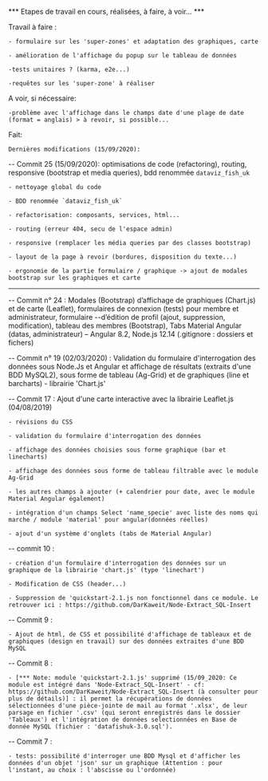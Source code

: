*** Etapes de travail en cours, réalisées, à faire, à voir... ***


Travail à faire :

	- formulaire sur les 'super-zones' et adaptation des graphiques, carte
	
	- amélioration de l'affichage du popup sur le tableau de données

	-tests unitaires ? (karma, e2e...)

	-requêtes sur les 'super-zone' à réaliser


A voir, si nécessaire:

	-problème avec l'affichage dans le champs date d'une plage de date (format = anglais) > à revoir, si possible...



Fait:

	Dernières modifications (15/09/2020):


-- Commit 25 (15/09/2020): optimisations de code (refactoring), routing, responsive (bootstrap et media queries), bdd renommée `dataviz_fish_uk`

	- nettoyage global du code

	- BDD renommée `dataviz_fish_uk`

	- refactorisation: composants, services, html...

	- routing (erreur 404, secu de l'espace admin)

	- responsive (remplacer les média queries par des classes bootstrap)

	- layout de la page à revoir (bordures, disposition du texte...)

	- ergonomie de la partie formulaire / graphique -> ajout de modales bootstrap sur les graphiques et carte




-- --------------------------------------------------------------------------------------------------

-- Commit n° 24 : Modales (Bootstrap) d’affichage de graphiques (Chart.js) et de carte (Leaflet), formulaires de connexion (tests) pour membre et administrateur, formulaire --d’édition de profil (ajout, suppression, modification), tableau des membres (Bootstrap), Tabs Material Angular (datas, administrateur) – Angular 8.2, Node.js 12.14 (.gitignore : dossiers et fichers)


-- Commit n° 19 (02/03/2020) : Validation du formulaire d'interrogation des données sous Node.Js et Angular et affichage de résultats (extraits d'une BDD MySQL2), sous forme de tableau (Ag-Grid) et de graphiques (line et barcharts) - librairie 'Chart.js'


-- Commit 17 :  Ajout d'une carte interactive avec la librairie Leaflet.js (04/08/2019)

	- révisions du CSS

	- validation du formulaire d'interrogation des données

	- affichage des données choisies sous forme graphique (bar et linecharts)

	- affichage des données sous forme de tableau filtrable avec le module Ag-Grid

	- les autres champs à ajouter (+ calendrier pour date, avec le module Material Angular également)

	- intégration d'un champs Select 'name_specie' avec liste des noms qui marche / module 'material' pour angular(données réelles)

	- ajout d'un système d'onglets (tabs de Material Angular)


-- commit 10 :

	- création d'un formulaire d'interrogation des données sur un graphique de la librairie 'chart.js' (type 'linechart')

	- Modification de CSS (header...)

	- Suppression de 'quickstart-2.1.js non fonctionnel dans ce module. Le retrouver ici : https://github.com/DarKaweit/Node-Extract_SQL-Insert


-- Commit 9 :

	- Ajout de html, de CSS et possibilité d'affichage de tableaux et de graphiques (design en travail) sur des données extraites d'une BDD MySQL


-- Commit 8 :
	
	- [*** Note: module 'quickstart-2.1.js' supprimé (15/09_2020: Ce module est intégré dans 'Node-Extract_SQL-Insert' - cf: https://github.com/DarKaweit/Node-Extract_SQL-Insert (à consulter pour plus de détails)] : il permet la récupérations de données sélectionnées d'une pièce-jointe de mail au format '.xlsx', de leur parsage en fichier '.csv' (qui seront enregistrés dans le dossier 'Tableaux') et l'intégration de données selectionnées en Base de donnée MySQL (fichier : 'datafishuk-3.0.sql'). 


-- Commit 7 :

	- tests: possibilité d'interroger une BDD Mysql et d'afficher les données d'un objet 'json' sur un graphique (Attention : pour l'instant, au choix : l'abscisse ou l'ordonnée)
